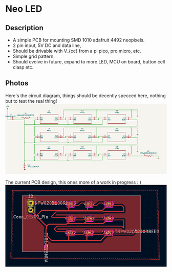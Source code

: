 # Neo LED

## Description
* A simple PCB for mounting SMD 1010 adafruit 4492 neopixels.
* 2 pin input, 5V DC and data line, 
* Should be drivable with V_{cc} from a pi pico, pro micro, etc.
* Simple grid pattern.
* Should evolve in future, expand to more LED, MCU on board, button cell clasp etc.

## Photos
Here's the circuit diagram, things should be decently specced here, nothing but to test the real thing!
![Circuit Schematic](https://github.com/aihphysics/mini_neo_led_matrix/blob/main/assets/schematic_asset.png?raw=true)

The current PCB design, this ones more of a work in progress : )
![PCB Schematic](https://github.com/aihphysics/mini_neo_led_matrix/blob/main/assets/pcb_asset.png?raw=true)
